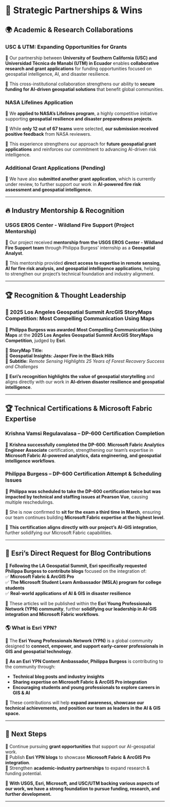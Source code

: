 # 🚀 Strategic Partnerships & Wins  

## 🌍 **Academic & Research Collaborations**  

### **USC & UTM: Expanding Opportunities for Grants**  
📌 Our partnership between **University of Southern California (USC) and Universidad Técnica de Manabí (UTM) in Ecuador** enables **collaborative research and grant applications** for funding opportunities focused on geospatial intelligence, AI, and disaster resilience.  

📌 This cross-institutional collaboration strengthens our ability to **secure funding for AI-driven geospatial solutions** that benefit global communities.  

### **NASA Lifelines Application**  
📌 We **applied to NASA’s Lifelines program**, a highly competitive initiative supporting **geospatial resilience and disaster preparedness projects**.  

📌 While **only 12 out of 67 teams** were selected, **our submission received positive feedback** from NASA reviewers.  

📌 This experience strengthens our approach for **future geospatial grant applications** and reinforces our commitment to advancing AI-driven risk intelligence.  

### **Additional Grant Applications (Pending)**  
📌 We have also **submitted another grant application**, which is currently under review, to further support our work in **AI-powered fire risk assessment and geospatial intelligence.**  

---

## 🔥 **Industry Mentorship & Recognition**  

### **USGS EROS Center - Wildland Fire Support (Project Mentorship)**  
📌 Our project received **mentorship from the USGS EROS Center - Wildland Fire Support team** through Philippa Burgess’ internship as a **Geospatial Analyst**.  

📌 This mentorship provided **direct access to expertise in remote sensing, AI for fire risk analysis, and geospatial intelligence applications**, helping to strengthen our project’s technical foundation and industry alignment.  

---

## 🏆 **Recognition & Thought Leadership**  

### **🏅 2025 Los Angeles Geospatial Summit ArcGIS StoryMaps Competition: Most Compelling Communication Using Maps**  
📌 **Philippa Burgess was awarded** **Most Compelling Communication Using Maps** at the **2025 Los Angeles Geospatial Summit ArcGIS StoryMaps Competition**, judged by **Esri**.  

📌 **StoryMap Title:**  
📍 **Geospatial Insights: Jasper Fire in the Black Hills**  
📍 **Subtitle:** _Remote Sensing Highlights 25 Years of Forest Recovery Success and Challenges_  

📌 **Esri’s recognition highlights the value of geospatial storytelling** and aligns directly with our work in **AI-driven disaster resilience and geospatial intelligence**.  

---

## 🏆 **Technical Certifications & Microsoft Fabric Expertise**  

### **Krishna Vamsi Regulavalasa – DP-600 Certification Completion**  
📌 **Krishna successfully completed the DP-600**: **Microsoft Fabric Analytics Engineer Associate** certification, strengthening our team’s expertise in **Microsoft Fabric AI-powered analytics, data engineering, and geospatial intelligence workflows**.  

### **Philippa Burgess – DP-600 Certification Attempt & Scheduling Issues**  
📌 **Philippa was scheduled to take the DP-600 certification twice but was impacted by technical and staffing issues at Pearson Vue**, causing multiple reschedulings.  

📌 She is now confirmed to **sit for the exam a third time in March**, ensuring our team continues building **Microsoft Fabric expertise at the highest level**.  

📌 **This certification aligns directly with our project’s AI-GIS integration**, further solidifying our Microsoft Fabric capabilities.  

---

## 📝 **Esri’s Direct Request for Blog Contributions**  
📌 **Following the LA Geospatial Summit, Esri specifically requested Philippa Burgess to contribute blogs** focused on the integration of:  
✅ **Microsoft Fabric & ArcGIS Pro**  
✅ **The Microsoft Student Learn Ambassador (MSLA) program for college students**  
✅ **Real-world applications of AI & GIS in disaster resilience**  

📌 These articles will be published within the **Esri Young Professionals Network (YPN) community**, further **solidifying our leadership in AI-GIS integration and Microsoft Fabric workflows**.  

### **🌎 What is Esri YPN?**  
📌 The **Esri Young Professionals Network (YPN)** is a global community designed to **connect, empower, and support early-career professionals in GIS and geospatial technology**.  

📌 **As an Esri YPN Content Ambassador, Philippa Burgess** is contributing to the community through:  
- **Technical blog posts and industry insights**  
- **Sharing expertise on Microsoft Fabric & ArcGIS Pro integration**  
- **Encouraging students and young professionals to explore careers in GIS & AI**  

📌 These contributions will help **expand awareness, showcase our technical achievements, and position our team as leaders in the AI & GIS space.**  

---

## **🚀 Next Steps**  
🔹 Continue pursuing **grant opportunities** that support our AI-geospatial work.  
🔹 Publish **Esri YPN blogs** to showcase **Microsoft Fabric & ArcGIS Pro integration**.  
🔹 Strengthen **academic-industry partnerships** to expand research & funding potential.  

📌 **With USGS, Esri, Microsoft, and USC/UTM backing various aspects of our work, we have a strong foundation to pursue funding, research, and further development.**  

---
